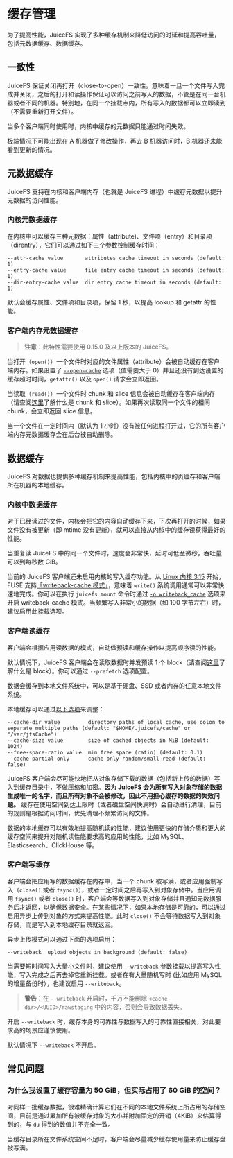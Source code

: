 # 缓存管理

为了提高性能，JuiceFS 实现了多种缓存机制来降低访问的时延和提高吞吐量，包括元数据缓存、数据缓存。

## 一致性

JuiceFS 保证关闭再打开（close-to-open）一致性。意味着一旦一个文件写入完成并关闭，之后的打开和读操作保证可以访问之前写入的数据，不管是在同一台机器或者不同的机器。特别地，在同一个挂载点内，所有写入的数据都可以立即读到（不需要重新打开文件）。

当多个客户端同时使用时，内核中缓存的元数据只能通过时间失效。

极端情况下可能出现在 A 机器做了修改操作，再去 B 机器访问时，B 机器还未能看到更新的情况。

## 元数据缓存

JuiceFS 支持在内核和客户端内存（也就是 JuiceFS 进程）中缓存元数据以提升元数据的访问性能。

### 内核元数据缓存

在内核中可以缓存三种元数据：属性（attribute)、文件项（entry）和目录项（direntry），它们可以通过如下[三个参数](command_reference.md#juicefs-mount)控制缓存时间：

```
--attr-cache value       attributes cache timeout in seconds (default: 1)
--entry-cache value      file entry cache timeout in seconds (default: 1)
--dir-entry-cache value  dir entry cache timeout in seconds (default: 1)
```

默认会缓存属性、文件项和目录项，保留 1 秒，以提高 lookup 和 getattr 的性能。

### 客户端内存元数据缓存

> **注意**：此特性需要使用 0.15.0 及以上版本的 JuiceFS。

当打开（`open()`）一个文件时对应的文件属性（attribute）会被自动缓存在客户端内存。如果设置了 [`--open-cache`](command_reference.md#juicefs-mount) 选项（值需要大于 0）并且还没有到达设置的缓存超时时间，`getattr()` 以及 `open()` 请求会立即返回。

当读取（`read()`）一个文件时 chunk 和 slice 信息会被自动缓存在客户端内存（请查阅[这里](how_juicefs_store_files.md)了解什么是 chunk 和 slice）。如果再次读取同一个文件的相同 chunk，会立即返回 slice 信息。

当一个文件在一定时间内（默认为 1 小时）没有被任何进程打开过，它的所有客户端内存元数据缓存会在后台被自动删除。

## 数据缓存

JuiceFS 对数据也提供多种缓存机制来提高性能，包括内核中的页缓存和客户端所在机器的本地缓存。

### 内核中数据缓存

对于已经读过的文件，内核会把它的内容自动缓存下来，下次再打开的时候，如果文件没有被更新（即 mtime 没有更新），就可以直接从内核中的缓存读获得最好的性能。

当重复读 JuiceFS 中的同一个文件时，速度会非常快，延时可低至微秒，吞吐量可以到每秒数 GiB。

当前的 JuiceFS 客户端还未启用内核的写入缓存功能。从 [Linux 内核 3.15](https://github.com/torvalds/linux/commit/4d99ff8f12e) 开始，FUSE 支持[「writeback-cache 模式」](https://www.kernel.org/doc/Documentation/filesystems/fuse-io.txt)，意味着 `write()` 系统调用通常可以非常快速地完成。你可以在执行 `juicefs mount` 命令时通过 [`-o writeback_cache`](fuse_mount_options.md#writeback_cache) 选项来开启 writeback-cache 模式。当频繁写入非常小的数据（如 100 字节左右）时，建议启用此挂载选项。

### 客户端读缓存

客户端会根据应用读数据的模式，自动做预读和缓存操作以提高顺序读的性能。

默认情况下，JuiceFS 客户端会在读取数据时并发预读 1 个 block（请查阅[这里](how_juicefs_store_files.md)了解什么是 block）。你可以通过 `--prefetch` 选项配置。

数据会缓存到本地文件系统中，可以是基于硬盘、SSD 或者内存的任意本地文件系统。

本地缓存可以通过[以下选项](command_reference.md#juicefs-mount)来调整：

```
--cache-dir value         directory paths of local cache, use colon to separate multiple paths (default: "$HOME/.juicefs/cache" or "/var/jfsCache")
--cache-size value        size of cached objects in MiB (default: 1024)
--free-space-ratio value  min free space (ratio) (default: 0.1)
--cache-partial-only      cache only random/small read (default: false)
```

JuiceFS 客户端会尽可能快地把从对象存储下载的数据（包括新上传的数据）写入到缓存目录中，不做压缩和加密。**因为 JuiceFS 会为所有写入对象存储的数据生成唯一的名字，而且所有对象不会被修改，因此不用担心缓存的数据的失效问题。** 缓存在使用空间到达上限时（或者磁盘空间快满时）会自动进行清理，目前的规则是根据访问时间，优先清理不频繁访问的文件。

数据的本地缓存可以有效地提高随机读的性能，建议使用更快的存储介质和更大的缓存空间来提升对随机读性能要求高的应用的性能，比如 MySQL、Elasticsearch、ClickHouse 等。

### 客户端写缓存

客户端会把应用写的数据缓存在内存中，当一个 chunk 被写满，或者应用强制写入（`close()` 或者 `fsync()`），或者一定时间之后再写入到对象存储中。当应用调用 `fsync()` 或者 `close()` 时，客户端会等数据写入到对象存储并且通知元数据服务后才返回，以确保数据安全。在某些情况下，如果本地存储是可靠的，可以通过启用异步上传到对象的方式来提高性能。此时 `close()` 不会等待数据写入到对象存储，而是写入到本地缓存目录就返回。

异步上传模式可以通过下面的选项启用：

```
--writeback  upload objects in background (default: false)
```

当需要短时间写入大量小文件时，建议使用 `--writeback` 参数挂载以提高写入性能，写入完成之后再去掉它重新挂载。或者在有大量随机写时 (比如应用 MySQL 的增量备份时），也建议启用 `--writeback`。

> **警告**：在 `--writeback` 开启时，千万不能删除 `<cache-dir>/<UUID>/rawstaging` 中的内容，否则会导致数据丢失。

开启 `--writeback` 时，缓存本身的可靠性与数据写入的可靠性直接相关，对此要求高的场景应谨慎使用。

默认情况下 `--writeback` 不开启。

## 常见问题

### 为什么我设置了缓存容量为 50 GiB，但实际占用了 60 GiB 的空间？

对同样一批缓存数据，很难精确计算它们在不同的本地文件系统上所占用的存储空间，目前是通过累加所有被缓存对象的大小并附加固定的开销（4KiB）来估算得到的，与 `du` 得到的数值并不完全一致。

当缓存目录所在文件系统空间不足时，客户端会尽量减少缓存使用量来防止缓存盘被写满。

